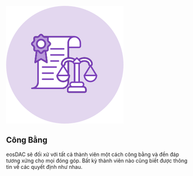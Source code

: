 ![Fairness](/assets/vision-core-principles/fairness-icon160x160.svg)

Công Bằng
---

eosDAC sẽ đối xử với tất cả thành viên một cách công bằng và đền đáp tương xứng cho mọi đóng góp. Bất kỳ thành viên nào cũng biết được thông tin về các quyết định như nhau.